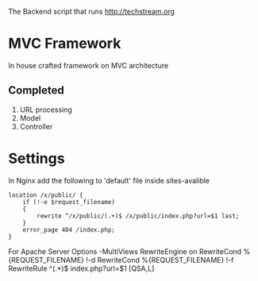 The Backend script that runs http://techstream.org

MVC Framework 
=============

In house crafted framework on MVC architecture


Completed
---------
1. URL processing
2. Model
3. Controller


Settings
========


In Nginx add the following to 'default' file inside sites-avalible

	location /x/public/ {
		if (!-e $request_filename)
		{
		    rewrite ^/x/public/(.+)$ /x/public/index.php?url=$1 last;
		}
		error_page 404 /index.php;
	}

For Apache Server
	Options -MultiViews
	RewriteEngine on
	RewriteCond %{REQUEST_FILENAME} !-d
	RewriteCond %{REQUEST_FILENAME} !-f
	RewriteRule ^(.*)$ index.php?url=$1 [QSA,L]